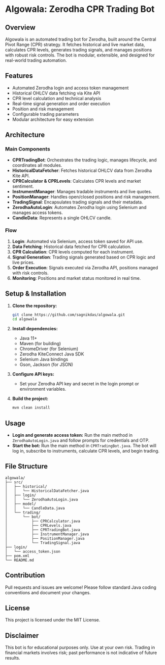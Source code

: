 # Algowala: Zerodha CPR Trading Bot

## Overview
Algowala is an automated trading bot for Zerodha, built around the Central Pivot Range (CPR) strategy. It fetches historical and live market data, calculates CPR levels, generates trading signals, and manages positions with robust risk controls. The bot is modular, extensible, and designed for real-world trading automation.

## Features
- Automated Zerodha login and access token management
- Historical OHLCV data fetching via Kite API
- CPR level calculation and technical analysis
- Real-time signal generation and order execution
- Position and risk management
- Configurable trading parameters
- Modular architecture for easy extension

## Architecture
### Main Components
- **CPRTradingBot**: Orchestrates the trading logic, manages lifecycle, and coordinates all modules.
- **HistoricalDataFetcher**: Fetches historical OHLCV data from Zerodha Kite API.
- **CPRCalculator & CPRLevels**: Calculates CPR levels and market sentiment.
- **InstrumentManager**: Manages tradable instruments and live quotes.
- **PositionManager**: Handles open/closed positions and risk management.
- **TradingSignal**: Encapsulates trading signals and their metadata.
- **ZerodhaAutoLogin**: Automates Zerodha login using Selenium and manages access tokens.
- **CandleData**: Represents a single OHLCV candle.

### Flow
1. **Login**: Automated via Selenium, access token saved for API use.
2. **Data Fetching**: Historical data fetched for CPR calculation.
3. **CPR Calculation**: CPR levels computed for each instrument.
4. **Signal Generation**: Trading signals generated based on CPR logic and live prices.
5. **Order Execution**: Signals executed via Zerodha API, positions managed with risk controls.
6. **Monitoring**: Positions and market status monitored in real time.

## Setup & Installation
1. **Clone the repository:**
   ```bash
   git clone https://github.com/sagnikdas/algowala.git
   cd algowala
   ```
2. **Install dependencies:**
   - Java 11+
   - Maven (for building)
   - ChromeDriver (for Selenium)
   - Zerodha KiteConnect Java SDK
   - Selenium Java bindings
   - Gson, Jackson (for JSON)

3. **Configure API keys:**
   - Set your Zerodha API key and secret in the login prompt or environment variables.

4. **Build the project:**
   ```bash
   mvn clean install
   ```

## Usage
- **Login and generate access token:**
  Run the main method in `ZerodhaAutoLogin.java` and follow prompts for credentials and OTP.
- **Start the bot:**
  Run the main method in `CPRTradingBot.java`. The bot will log in, subscribe to instruments, calculate CPR levels, and begin trading.

## File Structure
```
algowala/
├── src/
│   ├── historical/
│   │   └── HistoricalDataFetcher.java
│   ├── login/
│   │   └── ZerodhaAutoLogin.java
│   ├── model/
│   │   └── CandleData.java
│   └── trading/
│       └── bot/
│           ├── CPRCalculator.java
│           ├── CPRLevels.java
│           ├── CPRTradingBot.java
│           ├── InstrumentManager.java
│           ├── PositionManager.java
│           └── TradingSignal.java
├── login/
│   └── access_token.json
├── pom.xml
└── README.md
```

## Contribution
Pull requests and issues are welcome! Please follow standard Java coding conventions and document your changes.

## License
This project is licensed under the MIT License.

## Disclaimer
This bot is for educational purposes only. Use at your own risk. Trading in financial markets involves risk; past performance is not indicative of future results.

